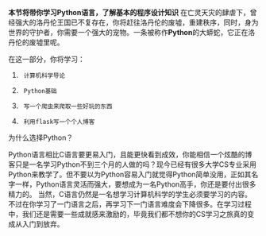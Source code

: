 **本节将带你学习Python语言，了解基本的程序设计知识**
在亡灵天灾的肆虐下，曾经强大的洛丹伦王国已不复存在，你将赶往洛丹伦的废墟，重建秩序，同时，身为世界的守护者，你需要一个强大的宠物。一条被称作**Python**的大蟒蛇，它正在洛丹伦的废墟里呢。

在这一部分，你将学习：

1.      计算机科学导论
2.      Python基础
3.      写一个爬虫来爬取一些好玩的东西
4.      利用flask写一个个人博客
为什么选择Python？

Python语言相比C语言要更易入门，且能更快看到成效，你能相信一个炫酷的博客只是一名学习Python不到三个月的人做的吗？现今已经有很多大学CS专业采用Python来教学了。但不要以为Python容易入门就觉得Python简单没用，正如其名字一样，Python语言灵活而强大，要想成为一名Python高手，你还是要付出很多精力的。
当然，C语言仍然是一名想学习计算机科学的学生必须要学习的内容。不过在你学习了一门语言之后，再学习下一门语言难度会下降很多。在学习过程中，我们还是需要一些成就感来激励的，毕竟我们都不想你的CS学习之旅真的变成从入门到放弃。
